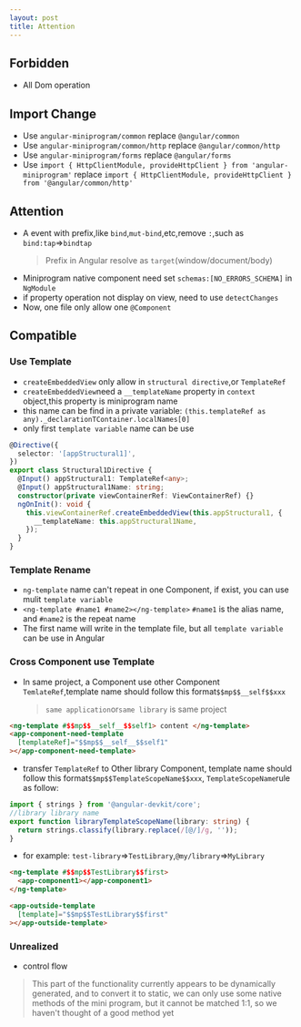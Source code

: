 ```yaml
---
layout: post
title: Attention
---
```

## Forbidden

- All Dom operation

## Import Change

- Use `angular-miniprogram/common` replace `@angular/common`
- Use `angular-miniprogram/common/http` replace `@angular/common/http`
- Use `angular-miniprogram/forms` replace `@angular/forms`
- Use `import { HttpClientModule, provideHttpClient } from 'angular-miniprogram'` replace `import { HttpClientModule, provideHttpClient } from '@angular/common/http'`

## Attention

- A event with prefix,like `bind`,`mut-bind`,etc,remove `:`,such as `bind:tap`=>`bindtap`
  > Prefix in Angular resolve as `target`(window/document/body)
- Miniprogram native component need set `schemas:[NO_ERRORS_SCHEMA]` in `NgModule`
- if property operation not display on view, need to use `detectChanges`
- Now, one file only allow one `@Component`

## Compatible

### Use Template

- `createEmbeddedView` only allow in `structural directive`,or `TemplateRef`
- `createEmbeddedView`need a `__templateName` property in `context` object,this property is miniprogram name
- this name can be find in a private variable: `(this.templateRef as any)._declarationTContainer.localNames[0]`
- only first `template variable` name can be use

```ts
@Directive({
  selector: '[appStructural1]',
})
export class Structural1Directive {
  @Input() appStructural1: TemplateRef<any>;
  @Input() appStructural1Name: string;
  constructor(private viewContainerRef: ViewContainerRef) {}
  ngOnInit(): void {
    this.viewContainerRef.createEmbeddedView(this.appStructural1, {
      __templateName: this.appStructural1Name,
    });
  }
}

```
### Template Rename

- `ng-template` name can't repeat in one Component, if exist, you can use mulit `template variable`
- `<ng-template #name1 #name2></ng-template>` `#name1` is the alias name, and `#name2` is the repeat name
- The first name will write in the template file, but all `template variable` can be use in Angular

### Cross Component use Template

- In same project, a Component use other Component `TemlateRef`,template name should follow this format`$$mp$$__self$$xxx`

  > `same application`or`same library` is same project


```html
<ng-template #$$mp$$__self__$$self1> content </ng-template>
<app-component-need-template
  [templateRef]="$$mp$$__self__$$self1"
></app-component-need-template>

```
- transfer `TemplateRef` to Other library Component, template name should follow this format`$$mp$$TemplateScopeName$$xxx`, `TemplateScopeName`rule as follow:

```ts
import { strings } from '@angular-devkit/core';
//library library name
export function libraryTemplateScopeName(library: string) {
  return strings.classify(library.replace(/[@/]/g, ''));
}
```

- for example: `test-library`=>`TestLibrary`,`@my/library`=>`MyLibrary`


```html
<ng-template #$$mp$$TestLibrary$$first>
  <app-component1></app-component1>
</ng-template>

<app-outside-template
  [template]="$$mp$$TestLibrary$$first"
></app-outside-template>
```

### Unrealized
- control flow
> This part of the functionality currently appears to be dynamically generated, and to convert it to static, we can only use some native methods of the mini program, but it cannot be matched 1:1, so we haven't thought of a good method yet